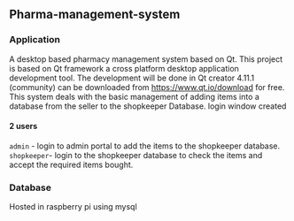 ## Pharma-management-system
### Application
A desktop based pharmacy management system based on Qt.
This project is based on Qt framework a cross platform desktop application development tool.
The development will be done in Qt creator 4.11.1 (community) can be downloaded from https://www.qt.io/download for free.
This system deals with the basic management of adding items into a database from the seller to the shopkeeper Database.
login window created
#### 2 users
```admin``` - login to admin portal to add the items to the shopkeeper database.
```shopkeeper```- login to the shopkeeper database to check the items and accept the required items bought.
### Database
Hosted in raspberry pi using mysql
